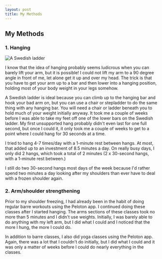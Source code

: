 ```yaml
---
layout: post
title: My Methods
---
```


## My Methods
<a id="my-methods"></a>
### 1. Hanging
![A Swedish ladder](https://www.nohrd.com/media/wallbars/design/wallbars-main.jpg "A Swedish ladder")

I know that the idea of hanging probably seems ludicrous when you can barely lift your arm, but it is possible! I could not lift my arm to a 90 degree angle in front of me, let alone get it up and over my head. The trick is that you have to get your arm up to a bar and then lower into a hanging position, holding most of your body weight in your legs somehow.

A Swedish ladder is ideal because you can climb up to the hanging bar and hook your bad arm on, but you can use a chair or stepladder to do the same thing with any hanging bar. You will need a chair or ladder beneath you to hold much of your weight initially anyway. It took me a couple of weeks before I was able to take my feet off one of the lower bars on the Swedish ladder. My first unsupported hang probably didn't even last for one full second, but once I could it, it only took me a couple of weeks to get to a point where I could hang for 30 seconds at a time.

I tried to hang 4-7 times/day with a 1-minute rest between hangs. At most, that added up to an investment of 8.5 minutes a day. On really busy days, I only did 2 hangs, which took a total of 2 minutes (2 x 30-second hangs, with a 1-minute rest between.)

I still do two 30-second hangs most days of the week because I'd rather spend two minutes a day looking after my shoulders than ever have to deal with a frozen shoulder again.

### 2. Arm/shoulder strengthening
Prior to my shoulder freezing, I had already been in the habit of doing regular barre workouts using the Peloton app. I continued doing these classes after I started hanging. The arms sections of these classes took no more than 5 minutes and I didn't use weights. Initially, I was barely able to do anything with my left arm, but I did what I could and I noticed that the more I hung, the more I could do.

In addition to barre classes, I also did yoga classes using the Peloton app. Again, there was a lot that I couldn't do initially, but I did what I could and it was only a matter of weeks before I could do nearly everything in the classes.